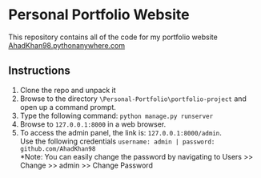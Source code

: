 # Personal Portfolio Website
This repository contains all of the code for my portfolio website [AhadKhan98.pythonanywhere.com](http://ahadkhan98.pythonanywhere.com)
## Instructions
1) Clone the repo and unpack it
2) Browse to the directory `\Personal-Portfolio\portfolio-project` and open up a command prompt.
3) Type the following command: `python manage.py runserver`
4) Browse to `127.0.0.1:8000` in a web browser.
5) To access the admin panel, the link is: `127.0.0.1:8000/admin`. <br>
  Use the following credentials `username: admin | password: github.com/AhadKhan98`
  <br>*Note: You can easily change the password by navigating to Users >> Change >> admin >> Change Password
